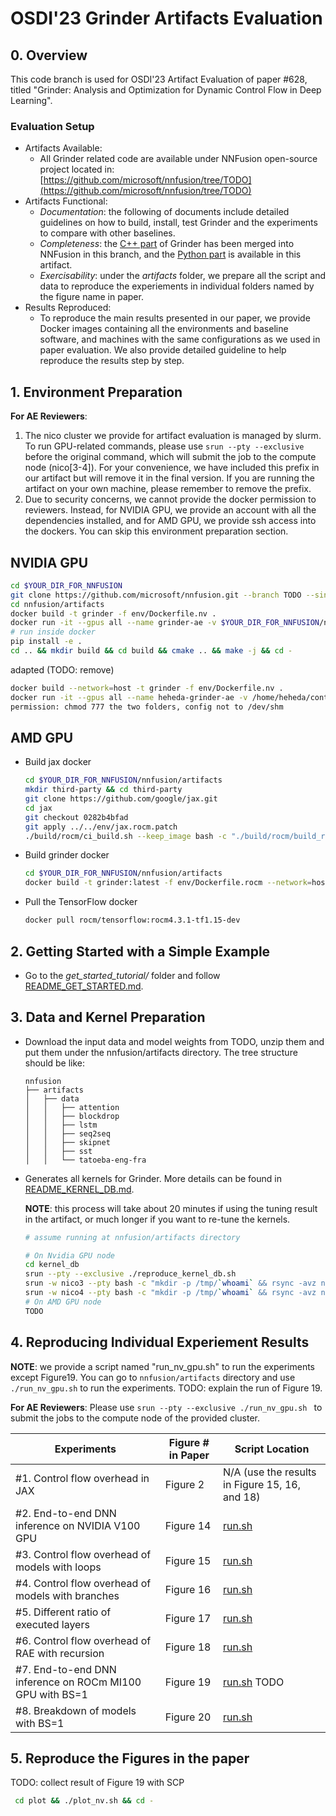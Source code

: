 # OSDI'23 Grinder Artifacts Evaluation

## 0. Overview
This code branch is used for OSDI'23 Artifact Evaluation of paper #628, titled "Grinder: Analysis and Optimization for Dynamic Control Flow in Deep Learning".

### Evaluation Setup
* Artifacts Available:
    * All Grinder related code are available under NNFusion open-source project located in: [https://github.com/microsoft/nnfusion/tree/TODO](https://github.com/microsoft/nnfusion/tree/TODO)
* Artifacts Functional:
    * *Documentation*: the following of documents include detailed guidelines on how to build, install, test Grinder and the experiments to compare with other baselines.
    * *Completeness*: the [C++ part](..) of Grinder has been merged into NNFusion in this branch, and the [Python part](ast_analyzer) is available in this artifact.
    * *Exercisability*: under the *artifacts* folder, we prepare all the script and data to reproduce the experiements in individual folders named by the figure name in paper.
* Results Reproduced:
    * To reproduce the main results presented in our paper, we provide Docker images containing all the environments and baseline software, and machines with the same configurations as we used in paper evaluation. We also provide detailed guideline to help reproduce the results step by step. 

## 1. Environment Preparation

**For AE Reviewers**:
1. The nico cluster we provide for artifact evaluation is managed by slurm. To run GPU-related commands, please use `srun --pty --exclusive` before the original command, which will submit the job to the compute node (nico[3-4]). For your convenience, we have included this prefix in our artifact but will remove it in the final version. If you are running the artifact on your own machine, please remember to remove the prefix.
2. Due to security concerns, we cannot provide the docker permission to reviewers. Instead, for NVIDIA GPU, we provide an account with all the dependencies installed, and for AMD GPU, we provide ssh access into the dockers. You can skip this environment preparation section.

## NVIDIA GPU
```bash
cd $YOUR_DIR_FOR_NNFUSION
git clone https://github.com/microsoft/nnfusion.git --branch TODO --single-branch
cd nnfusion/artifacts
docker build -t grinder -f env/Dockerfile.nv .
docker run -it --gpus all --name grinder-ae -v $YOUR_DIR_FOR_NNFUSION/nnfusion:/root/nnfusion --shm-size="32g" -w /root/nnfusion/artifacts grinder:latest /bin/bash
# run inside docker
pip install -e .
cd .. && mkdir build && cd build && cmake .. && make -j && cd -
```

adapted (TODO: remove)
```bash
docker build --network=host -t grinder -f env/Dockerfile.nv .
docker run -it --gpus all --name heheda-grinder-ae -v /home/heheda/control_flow/nnfusion-docker:/root/nnfusion -v /home/heheda/control_flow/kernel_db.docker:/root/.cache/nnfusion -w /root/nnfusion/artifacts --privileged=true --shm-size="32g" --network=host grinder:latest /bin/bash
permission: chmod 777 the two folders, config not to /dev/shm
```

## AMD GPU
* Build jax docker
    ```bash
    cd $YOUR_DIR_FOR_NNFUSION/nnfusion/artifacts
    mkdir third-party && cd third-party
    git clone https://github.com/google/jax.git
    cd jax
    git checkout 0282b4bfad
    git apply ../../env/jax.rocm.patch
    ./build/rocm/ci_build.sh --keep_image bash -c "./build/rocm/build_rocm.sh"
    ```
* Build grinder docker
    ```bash
    cd $YOUR_DIR_FOR_NNFUSION/nnfusion/artifacts
    docker build -t grinder:latest -f env/Dockerfile.rocm --network=host .
    ```
* Pull the TensorFlow docker
    ```bash
    docker pull rocm/tensorflow:rocm4.3.1-tf1.15-dev
    ```

## 2. Getting Started with a Simple Example

* Go to the *get_started_tutorial/* folder and follow [README_GET_STARTED.md](get_started_tutorial/README_GET_STARTED.md).


## 3. Data and Kernel Preparation
* Download the input data and model weights from TODO, unzip them and put them under the nnfusion/artifacts directory. The tree structure should be like:
    ```
    nnfusion
    ├── artifacts
    │   ├── data
    │   │   ├── attention
    │   │   ├── blockdrop
    │   │   ├── lstm
    │   │   ├── seq2seq
    │   │   ├── skipnet
    │   │   ├── sst
    │   │   └── tatoeba-eng-fra
    ```
* Generates all kernels for Grinder. More details can be found in [README_KERNEL_DB.md](kernel_db/README_KERNEL_DB.md).
    
    **NOTE**: this process will take about 20 minutes if using the tuning result in the artifact, or much longer if you want to re-tune the kernels.
    ```bash
    # assume running at nnfusion/artifacts directory

    # On Nvidia GPU node
    cd kernel_db
    srun --pty --exclusive ./reproduce_kernel_db.sh
    srun -w nico3 --pty bash -c "mkdir -p /tmp/`whoami` && rsync -avz nico0:~/.cache/nnfusion/* /tmp/`whoami`/"
    srun -w nico4 --pty bash -c "mkdir -p /tmp/`whoami` && rsync -avz nico0:~/.cache/nnfusion/* /tmp/`whoami`/"
    # On AMD GPU node
    TODO
    ```

## 4. Reproducing Individual Experiement Results
**NOTE**: we provide a script named "run_nv_gpu.sh" to run the experiments except Figure19. You can go to `nnfusion/artifacts` directory and use `./run_nv_gpu.sh` to run the experiments. TODO: explain the run of Figure 19.

**For AE Reviewers**: Please use `srun --pty --exclusive ./run_nv_gpu.sh ` to submit the jobs to the compute node of the provided cluster.

| Experiments   | Figure # in Paper |  Script Location |
| -----------     | -----------  |  ----------- |
| #1. Control flow overhead in JAX | Figure 2 | N/A (use the results in Figure 15, 16, and 18) |
| #2. End-to-end DNN inference on NVIDIA V100 GPU | Figure 14 | [run.sh](Figure14/run.sh) |
| #3. Control flow overhead of models with loops | Figure 15 | [run.sh](Figure15/run.sh) |
| #4. Control flow overhead of models with branches | Figure 16 | [run.sh](Figure16/run.sh) |
| #5. Different ratio of executed layers | Figure 17 | [run.sh](Figure17/run.sh) |
| #6. Control flow overhead of RAE with recursion | Figure 18 | [run.sh](Figure18/run.sh) |
| #7. End-to-end DNN inference on ROCm MI100 GPU with BS=1 | Figure 19 | [run.sh](Figure19/run.sh) TODO |
| #8. Breakdown of models with BS=1 | Figure 20 | [run.sh](Figure20/run.sh)|

## 5. Reproduce the Figures in the paper
TODO: collect result of Figure 19 with SCP

```bash
 cd plot && ./plot_nv.sh && cd - 
```